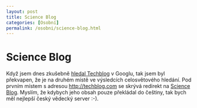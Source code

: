 ```yaml
---
layout: post
title: Science Blog
categories: [Osobní]
permalink: /osobni/science-blog.html
---
```

# Science Blog

Když jsem dnes zkušebně [hledal Techblog](http://www.google.com/search?hl=cs&ie=UTF-8&oe=UTF-8&q=techblog&btnG=Vyhledat+Googlem&lr=) v Googlu, tak jsem byl překvapen, že je na druhém místě ve výsledcích celosvětového hledání. Pod prvním místem s adresou <http://techblog.com> se skrývá redirekt na [Science Blog](http://www.scienceblog.com/community/). Myslím, že kdybych jeho obsah pouze překládal do češtiny, tak bych měl nejlepší český vědecký server :-).

